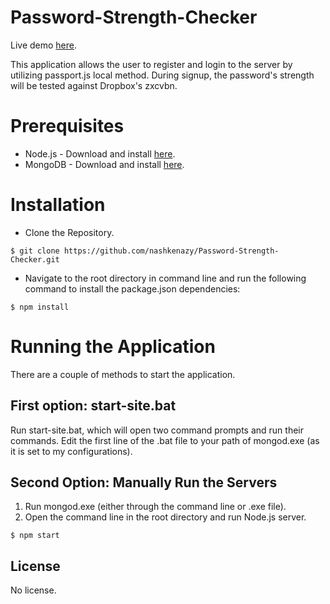 # Password-Strength-Checker
Live demo [here](https://passwordchecks.herokuapp.com).

This application allows the user to register and login to the server by utilizing passport.js local method. During signup, the password's strength will be tested against Dropbox's zxcvbn.
# Prerequisites
- Node.js - Download and install [here](https://nodejs.org/en/download).
- MongoDB - Download and install [here](https://www.mongodb.com/download-center).
# Installation
- Clone the Repository.
```
$ git clone https://github.com/nashkenazy/Password-Strength-Checker.git
```
- Navigate to the root directory in command line and run the following command to install the package.json dependencies:
```
$ npm install
```
# Running the Application
There are a couple of methods to start the application.
## First option: start-site.bat
Run start-site.bat, which will open two command prompts and run their commands. Edit the first line of the .bat file to your path of mongod.exe (as it is set to my configurations).
## Second Option: Manually Run the Servers
1. Run mongod.exe (either through the command line or .exe file).
2. Open the command line in the root directory and run Node.js server.
```
$ npm start
```
## License
No license.

